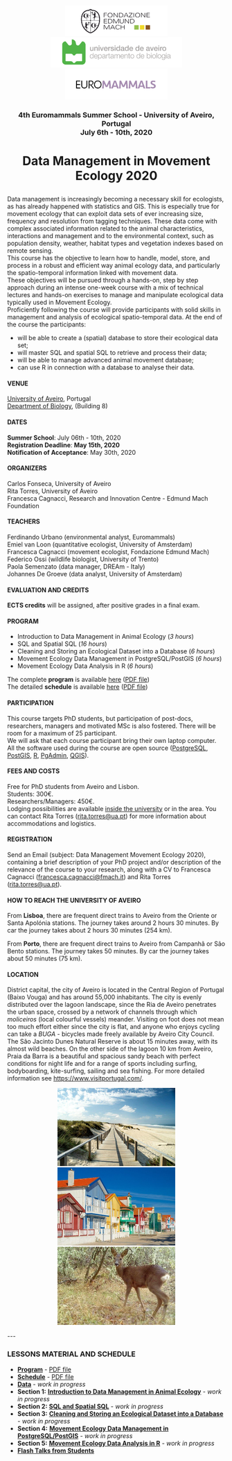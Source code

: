 <p align="center"><img src="documents/images/logo_fem.png" height="70" /> <img src="documents/images/logo_aveiro.png" height="70" /><img src="documents/images/logo_euromammals.png" height="70" /></p>

### <p align="center">4th Euromammals Summer School - University of Aveiro, Portugal <br>  July 6th - 10th, 2020</p>
# <p align="center">Data Management in Movement Ecology 2020</p>  

Data management is increasingly becoming a necessary skill for ecologists, as has already happened with statistics and GIS. This is especially true for movement ecology that can exploit data sets of ever increasing size, frequency and resolution from tagging techniques. These data come with complex associated information related to the animal characteristics, interactions and management and to the environmental context, such as population density, weather, habitat types and vegetation indexes based on remote sensing.  
This course has the objective to learn how to handle, model, store, and process in a robust and efficient way animal ecology data, and particularly the spatio-temporal information linked with movement data.  
These objectives will be pursued through a hands-on, step by step approach during an intense one-week course with a mix of technical lectures and hands-on exercises to manage and manipulate ecological data typically used in Movement Ecology.  
Proficiently following the course will provide participants with solid skills in management and analysis of ecological spatio-temporal data. At the end of the course the participants:  
* will be able to create a (spatial) database to store their ecological data set;  
* will master SQL and spatial SQL to retrieve and process their data;  
* will be able to manage advanced animal movement database;  
* can use R in connection with a database to analyse their data.  

#### VENUE  
[University of Aveiro](https://www.ua.pt/), Portugal  
[Department of Biology](documents/images/2020_CampusAveiro.pdf), (Building 8)

#### DATES  
**Summer School**: July 06th - 10th, 2020  
**Registration Deadline**: **May 15th, 2020**  
**Notification of Acceptance**:  May 30th, 2020

#### ORGANIZERS  
Carlos Fonseca, University of Aveiro  
Rita Torres, University of Aveiro  
Francesca Cagnacci, Research and Innovation Centre - Edmund Mach Foundation  

#### TEACHERS
Ferdinando Urbano (environmental analyst, Euromammals)  
Emiel van Loon (quantitative ecologist, University of Amsterdam)  
Francesca Cagnacci (movement ecologist, Fondazione Edmund Mach)  
Federico Ossi (wildlife biologist, University of Trento)  
Paola Semenzato (data manager, DREAm - Italy)  
Johannes De Groeve (data analyst, University of Amsterdam)  

#### EVALUATION AND CREDITS  
**ECTS credits** will be assigned, after positive grades in a final exam.  

#### PROGRAM
* Introduction to Data Management in Animal Ecology (*3 hours*)  
* SQL and Spatial SQL (*16 hours*)  
* Cleaning and Storing an Ecological Dataset into a Database (*6 hours*)  
* Movement Ecology Data Management in PostgreSQL/PostGIS (*6 hours*)  
* Movement Ecology Data Analysis in R (*6 hours*)  

The complete **program** is available [here](https://github.com/feurbano/data_management_2020/blob/master/documents/program.md) ([PDF file](https://github.com/feurbano/data_management_2020/blob/master/documents/pdf/COURSE_2020_program.pdf))  
The detailed **schedule** is available [here](https://github.com/feurbano/data_management_2020/blob/master/documents/schedule.md) ([PDF file](https://github.com/feurbano/data_management_2020/blob/master/documents/pdf/COURSE_2020_schedule.pdf))  

#### PARTICIPATION  
This course targets PhD students, but participation of post-docs, researchers, managers and motivated MSc is also fostered. There will be room for a maximum of 25 participant.  
We will ask that each course participant bring their own laptop computer.  
All the software used during the course are open source ([PostgreSQL](https://www.postgresql.org/), [PostGIS](https://postgis.net/), [R](https://www.r-project.org/), [PgAdmin](https://www.pgadmin.org/), [QGIS](https://dbeaver.io/)).  
#### FEES AND COSTS  
Free for PhD students from Aveiro and Lisbon.  
Students: 300€.  
Researchers/Managers: 450€.  
Lodging possibilities are available [inside the university](https://www.ua.pt/sas/cincobicas) or in the area. You can contact Rita Torres (rita.torres@ua.pt) for more information about accommodations and logistics.

#### REGISTRATION
Send an Email (subject: Data Management Movement Ecology 2020), containing a brief description of your PhD project and/or description of the relevance of the course to your research, along with a CV to Francesca Cagnacci (francesca.cagnacci@fmach.it) and Rita Torres (rita.torres@ua.pt).  

#### HOW TO REACH THE UNIVERSITY OF AVEIRO
From **Lisboa**, there are frequent direct trains to Aveiro from the Oriente or Santa Apolónia stations. The journey takes around 2 hours 30 minutes. By car the journey takes about 2 hours 30 minutes (254 km).  

From **Porto**, there are frequent direct trains to Aveiro from Campanhã or São Bento stations. The journey takes 50 minutes. By car the journey takes about 50 minutes (75 km).

#### LOCATION  
District capital, the city of Aveiro is located in the Central Region of Portugal (Baixo Vouga) and has around 55,000 inhabitants. The city is evenly distributed over the lagoon landscape, since the Ria de Aveiro penetrates the urban space, crossed by a network of channels through which *moliceiros* (local colourful vessels) meander. Visiting on foot does not mean too much effort either since the city is flat, and anyone who enjoys cycling can take a *BUGA* - bicycles made freely available by Aveiro City Council. The São Jacinto Dunes Natural Reserve is about 15 minutes away, with its almost wild beaches. On the other side of the lagoon 10 km from Aveiro, Praia da Barra is a beautiful and spacious sandy beach with perfect conditions for night life and for a range of sports including surfing, bodyboarding, kite-surfing, sailing and sea fishing. For more detailed information see https://www.visitportugal.com/.

<p align="center"><img src="documents/images/praia_barra.png" height="180" /> <img src="documents/images/aveiro_houses.png" height="180" /> <img src="documents/images/roedeer.png" height="180" /></p>
---

### LESSONS MATERIAL AND SCHEDULE  

* **[Program](https://github.com/feurbano/data_management_2020/blob/master/documents/program.md)** - [PDF file](https://github.com/feurbano/data_management_2020/blob/master/documents/pdf/COURSE_2020_program.pdf)  
* **[Schedule](https://github.com/feurbano/data_management_2020/blob/master/documents/schedule.md)** - [PDF file](https://github.com/feurbano/data_management_2020/blob/master/documents/pdf/COURSE_2020_schedule.pdf)
* **[Data](https://github.com/feurbano/data_management_2020/blob/master/sections/data)**  - *work in progress*  
* **Section 1:** **[Introduction to Data Management in Animal Ecology](https://github.com/feurbano/data_management_2020/tree/master/sections/section_1)**  - *work in progress*
* **Section 2:** **[SQL and Spatial SQL](https://github.com/feurbano/data_management_2020/tree/master/sections/section_2/lesson_02.md)**  - *work in progress*
* **Section 3:**  **[Cleaning and Storing an Ecological Dataset into a Database](https://github.com/feurbano/data_management_2020/tree/master/sections/section_3/lesson_03.md)**  - *work in progress*
* **Section 4:** **[Movement Ecology Data Management in PostgreSQL/PostGIS](https://github.com/feurbano/data_management_2020/blob/master/sections/section_4//lesson_04.md)**  - *work in progress*
* **Section 5:** **[Movement Ecology Data Analysis in R](https://github.com/feurbano/data_management_2020/blob/master/sections/section_5)**  - *work in progress*
* **[Flash Talks from Students](https://github.com/feurbano/data_management_2020/blob/master/sections/talks)**
